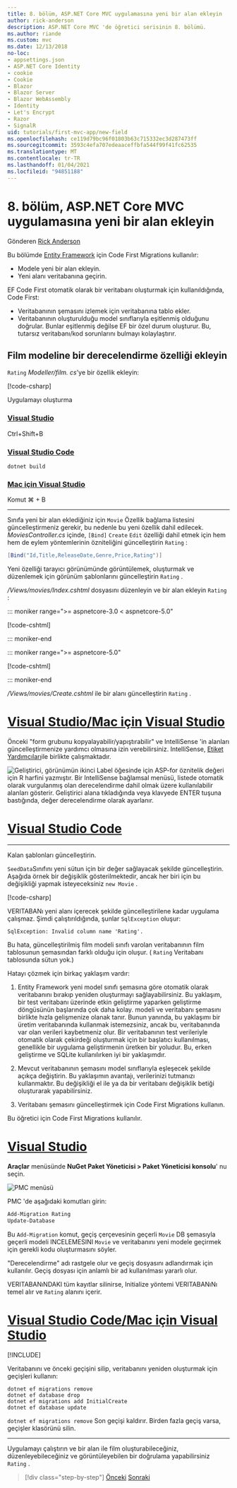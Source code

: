 ```yaml
---
title: 8. bölüm, ASP.NET Core MVC uygulamasına yeni bir alan ekleyin
author: rick-anderson
description: ASP.NET Core MVC 'de öğretici serisinin 8. bölümü.
ms.author: riande
ms.custom: mvc
ms.date: 12/13/2018
no-loc:
- appsettings.json
- ASP.NET Core Identity
- cookie
- Cookie
- Blazor
- Blazor Server
- Blazor WebAssembly
- Identity
- Let's Encrypt
- Razor
- SignalR
uid: tutorials/first-mvc-app/new-field
ms.openlocfilehash: ce119d79bc96f01803b63c715332ec3d287473ff
ms.sourcegitcommit: 3593c4efa707edeaaceffbfa544f99f41fc62535
ms.translationtype: MT
ms.contentlocale: tr-TR
ms.lasthandoff: 01/04/2021
ms.locfileid: "94851188"
---
```

# <a name="part-8-add-a-new-field-to-an-aspnet-core-mvc-app"></a>8. bölüm, ASP.NET Core MVC uygulamasına yeni bir alan ekleyin

Gönderen [Rick Anderson](https://twitter.com/RickAndMSFT)

Bu bölümde [Entity Framework](/ef/core/get-started/aspnetcore/new-db) için Code First Migrations kullanılır:

* Modele yeni bir alan ekleyin.
* Yeni alanı veritabanına geçirin.

EF Code First otomatik olarak bir veritabanı oluşturmak için kullanıldığında, Code First:

* Veritabanının şemasını izlemek için veritabanına tablo ekler.
* Veritabanının oluşturulduğu model sınıflarıyla eşitlenmiş olduğunu doğrular. Bunlar eşitlenmiş değilse EF bir özel durum oluşturur. Bu, tutarsız veritabanı/kod sorunlarını bulmayı kolaylaştırır.

## <a name="add-a-rating-property-to-the-movie-model"></a>Film modeline bir derecelendirme özelliği ekleyin

`Rating` *Modeller/film. cs*'ye bir özellik ekleyin:

[!code-csharp[](~/tutorials/first-mvc-app/start-mvc/sample/MvcMovie22/Models/MovieDateRating.cs?name=snippet)]

Uygulamayı oluşturma

### <a name="visual-studio"></a>[Visual Studio](#tab/visual-studio)

 Ctrl+Shift+B

### <a name="visual-studio-code"></a>[Visual Studio Code](#tab/visual-studio-code)

```dotnetcli
dotnet build
```

### <a name="visual-studio-for-mac"></a>[Mac için Visual Studio](#tab/visual-studio-mac)

Komut ⌘ + B

------

Sınıfa yeni bir alan eklediğiniz için `Movie` Özellik bağlama listesini güncelleştirmeniz gerekir, bu nedenle bu yeni özellik dahil edilecek. *MoviesController.cs* içinde, `[Bind]` `Create` `Edit` özelliği dahil etmek için hem hem de eylem yöntemlerinin özniteliğini güncelleştirin `Rating` :

```csharp
[Bind("Id,Title,ReleaseDate,Genre,Price,Rating")]
   ```

Yeni özelliği tarayıcı görünümünde görüntülemek, oluşturmak ve düzenlemek için görünüm şablonlarını güncelleştirin `Rating` .

*/Views/movies/Index.cshtml* dosyasını düzenleyin ve bir alan ekleyin `Rating` :

::: moniker range=">= aspnetcore-3.0 < aspnetcore-5.0"

[!code-cshtml[](~/tutorials/first-mvc-app/start-mvc/sample/MvcMovie3/Views/Movies/IndexGenreRating.cshtml?highlight=16,38&range=24-63)]

::: moniker-end

::: moniker range=">= aspnetcore-5.0"

[!code-cshtml[](~/tutorials/first-mvc-app/start-mvc/sample/MvcMovie5/Views/Movies/IndexGenreRating.cshtml?highlight=16,38&range=24-63)]

::: moniker-end

*/Views/movies/Create.cshtml* ile bir alanı güncelleştirin `Rating` .

# <a name="visual-studio--visual-studio-for-mac"></a>[Visual Studio/Mac için Visual Studio](#tab/visual-studio+visual-studio-mac)

Önceki "form grubunu kopyalayabilir/yapıştırabilir" ve IntelliSense 'in alanları güncelleştirmenize yardımcı olmasına izin verebilirsiniz. IntelliSense, [Etiket Yardımcıları](xref:mvc/views/tag-helpers/intro)ile birlikte çalışmaktadır.

![Geliştirici, görünümün ikinci Label öğesinde için ASP-for öznitelik değeri için R harfini yazmıştır. Bir IntelliSense bağlamsal menüsü, listede otomatik olarak vurgulanmış olan derecelendirme dahil olmak üzere kullanılabilir alanları gösterir. Geliştirici alana tıkladığında veya klavyede ENTER tuşuna bastığında, değer derecelendirme olarak ayarlanır.](new-field/_static/cr.png)

# <a name="visual-studio-code"></a>[Visual Studio Code](#tab/visual-studio-code)

<!-- This tab intentionally left blank. -->

---

Kalan şablonları güncelleştirin.

`SeedData`Sınıfını yeni sütun için bir değer sağlayacak şekilde güncelleştirin. Aşağıda örnek bir değişiklik gösterilmektedir, ancak her biri için bu değişikliği yapmak isteyeceksiniz `new Movie` .

[!code-csharp[](start-mvc/sample/MvcMovie/Models/SeedDataRating.cs?name=snippet1&highlight=6)]

VERITABANı yeni alanı içerecek şekilde güncelleştirilene kadar uygulama çalışmaz. Şimdi çalıştırıldığında, şunlar `SqlException` oluşur:

`SqlException: Invalid column name 'Rating'.`

Bu hata, güncelleştirilmiş film modeli sınıfı varolan veritabanının film tablosunun şemasından farklı olduğu için oluşur. ( `Rating` Veritabanı tablosunda sütun yok.)

Hatayı çözmek için birkaç yaklaşım vardır:

1. Entity Framework yeni model sınıfı şemasına göre otomatik olarak veritabanını bırakıp yeniden oluşturmayı sağlayabilirsiniz. Bu yaklaşım, bir test veritabanı üzerinde etkin geliştirme yaparken geliştirme döngüsünün başlarında çok daha kolay. modeli ve veritabanı şemasını birlikte hızla gelişmenize olanak tanır. Bunun yanında, bu yaklaşımı bir üretim veritabanında kullanmak istemezsiniz, ancak bu, veritabanında var olan verileri kaybetmeniz olur. Bir veritabanının test verileriyle otomatik olarak çekirdeği oluşturmak için bir başlatıcı kullanılması, genellikle bir uygulama geliştirmenin üretken bir yoludur. Bu, erken geliştirme ve SQLite kullanılırken iyi bir yaklaşımdır.

2. Mevcut veritabanının şemasını model sınıflarıyla eşleşecek şekilde açıkça değiştirin. Bu yaklaşımın avantajı, verilerinizi tutmanızı kullanmaktır. Bu değişikliği el ile ya da bir veritabanı değişiklik betiği oluşturarak yapabilirsiniz.

3. Veritabanı şemasını güncelleştirmek için Code First Migrations kullanın.

Bu öğretici için Code First Migrations kullanılır.

# <a name="visual-studio"></a>[Visual Studio](#tab/visual-studio)

**Araçlar** menüsünde **NuGet Paket Yöneticisi > Paket Yöneticisi konsolu**' nu seçin.

  ![PMC menüsü](adding-model/_static/pmc.png)

PMC 'de aşağıdaki komutları girin:

```powershell
Add-Migration Rating
Update-Database
```

Bu `Add-Migration` komut, geçiş çerçevesinin geçerli `Movie` DB şemasıyla geçerli modeli INCELEMESINI `Movie` ve veritabanını yeni modele geçirmek için gerekli kodu oluşturmasını söyler.

"Derecelendirme" adı rastgele olur ve geçiş dosyasını adlandırmak için kullanılır. Geçiş dosyası için anlamlı bir ad kullanılması yararlı olur.

VERITABANıNDAKI tüm kayıtlar silinirse, Initialize yöntemi VERITABANıNı temel alır ve `Rating` alanını içerir.

# <a name="visual-studio-code--visual-studio-for-mac"></a>[Visual Studio Code/Mac için Visual Studio](#tab/visual-studio-code+visual-studio-mac)

[!INCLUDE[](~/includes/RP-mvc-shared/sqlite-warn.md)]

Veritabanını ve önceki geçişini silip, veritabanını yeniden oluşturmak için geçişleri kullanın:

```dotnetcli
dotnet ef migrations remove
dotnet ef database drop
dotnet ef migrations add InitialCreate
dotnet ef database update
```

`dotnet ef migrations remove` Son geçişi kaldırır. Birden fazla geçiş varsa, geçişler klasörünü silin.

---
<!-- End of VS tabs -->

Uygulamayı çalıştırın ve bir alan ile film oluşturabileceğiniz, düzenleyebileceğiniz ve görüntüleyebilen bir doğrulama yapabilirsiniz `Rating` .

> [!div class="step-by-step"]
> [Önceki](search.md) 
>  [Sonraki](validation.md)
